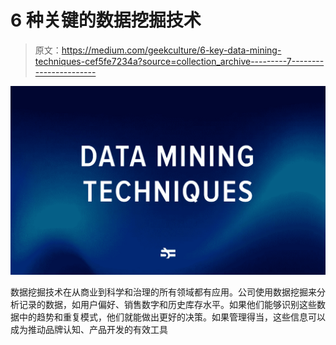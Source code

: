# 6 种关键的数据挖掘技术

> 原文：<https://medium.com/geekculture/6-key-data-mining-techniques-cef5fe7234a?source=collection_archive---------7----------------------->

![](img/c8de8fc03aa9eb7b15f044a49afe9a9f.png)

数据挖掘技术在从商业到科学和治理的所有领域都有应用。公司使用数据挖掘来分析记录的数据，如用户偏好、销售数字和历史库存水平。如果他们能够识别这些数据中的趋势和重复模式，他们就能做出更好的决策。如果管理得当，这些信息可以成为推动品牌认知、产品开发的有效工具